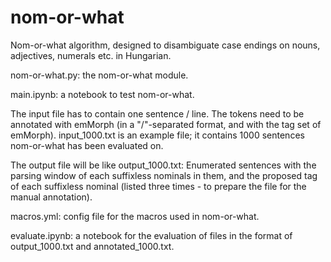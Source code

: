 # nom-or-what
Nom-or-what algorithm, designed to disambiguate case endings on nouns, adjectives, numerals etc. in Hungarian.

nom-or-what.py: the nom-or-what module. 

main.ipynb: a notebook to test nom-or-what.

The input file has to contain one sentence / line. The tokens need to be annotated with emMorph (in a  "/"-separated format, and with the tag set of emMorph).
input_1000.txt is an example file; it contains 1000 sentences nom-or-what has been evaluated on.

The output file will be like output_1000.txt: Enumerated sentences with the parsing window of each suffixless nominals in them, and the proposed tag of each suffixless nominal (listed three times - to prepare the file for the manual annotation).

macros.yml: config file for the macros used in nom-or-what.

evaluate.ipynb: a notebook for the evaluation of files in the format of output_1000.txt and annotated_1000.txt.

